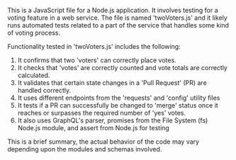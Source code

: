 This is a JavaScript file for a Node.js application. It involves testing for a voting feature in a web service. The file is named 'twoVoters.js' and it likely runs automated tests related to a part of the service that handles some kind of voting process. 

Functionality tested in 'twoVoters.js' includes the following:
1. It confirms that two 'voters' can correctly place votes.
2. It checks that 'votes' are correctly counted and vote totals are correctly calculated.
3. It validates that certain state changes in a 'Pull Request' (PR) are handled correctly.
4. It uses different endpoints from the 'requests' and 'config' utility files 
5. It tests if a PR can successfully be changed to 'merge' status once it reaches or surpasses the required number of 'yes' votes.
6. It also uses GraphQL's parser, promises from the File System (fs) Node.js module, and assert from Node.js for testing 

This is a brief summary, the actual behavior of the code may vary depending upon the modules and schemas involved.